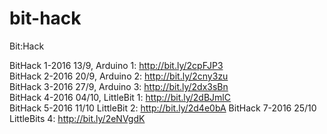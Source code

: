 # bit-hack
Bit:Hack

BitHack 1-2016 13/9, Arduino 1: http://bit.ly/2cpFJP3  
BitHack 2-2016 20/9, Arduino 2: http://bit.ly/2cny3zu  
BitHack 3-2016 27/9, Arduino 3:  http://bit.ly/2dx3sBn  
BitHack 4-2016 04/10, LittleBit 1: http://bit.ly/2dBJmlC  
BitHack 5-2016 11/10 LittleBit 2: http://bit.ly/2d4e0bA
BitHack 7-2016 25/10 LittleBits 4: http://bit.ly/2eNVgdK

